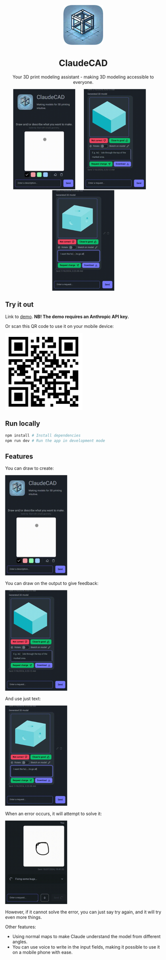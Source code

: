 <div align="center">
  <img src="app/icon.png" width="128" height="128">
  <br />
  <h1>ClaudeCAD</h1>
  <p>Your 3D print modeling assistant - making 3D modeling accessible to everyone.</p>
</div>

<div align="center">
  <img src="demo-sketch-input.gif" width="200" />
  &nbsp;
  &nbsp;
  &nbsp;
  <img src="demo-sketch-request.gif" width="200" />
  &nbsp;
  &nbsp;
  &nbsp;
  <img src="demo-text-request.gif" width="200" />
</div>

## Try it out

Link to [demo](https://claudecad.com). **NB! The demo requires an Anthropic API key.**

Or scan this QR code to use it on your mobile device:

[![QR code](qr-code.png)](https://claudecad.com)

## Run locally

```bash
npm install # Install dependencies
npm run dev # Run the app in development mode
```

## Features

You can draw to create:

<img src="demo-sketch-input.gif" width="200" />

You can draw on the output to give feedback:

<img src="demo-sketch-request.gif" width="200" />

And use just text:

<img src="demo-text-request.gif" width="200" />

When an error occurs, it will attempt to solve it:

<img src="demo-error-handling.gif" width="200" />

However, if it cannot solve the error, you can just say try again, and it will try even more things.

Other features:

- Using normal maps to make Claude understand the model from different angles.
- You can use voice to write in the input fields, making it possible to use it on a mobile phone with ease.
